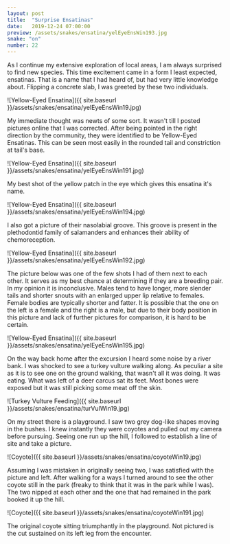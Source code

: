 ```yaml
---
layout: post
title:  "Surprise Ensatinas"
date:   2019-12-24 07:00:00
preview: /assets/snakes/ensatina/yelEyeEnsWin193.jpg
snake: "on"
number: 22
---
```

As I continue my extensive exploration of local areas, I am always surprised to find new species. This time excitement came in a form I least expected, ensatinas. That is a name that I had heard of, but had very little knowledge about. Flipping a concrete slab, I was greeted by these two individuals.

![Yellow-Eyed Ensatina]({{ site.baseurl }}/assets/snakes/ensatina/yelEyeEnsWin19.jpg)

My immediate thought was newts of some sort. It wasn't till I posted pictures online that I was corrected. After being pointed in the right direction by the community, they were identified to be Yellow-Eyed Ensatinas. This can be seen most easily in the rounded tail and constriction at tail's base.

![Yellow-Eyed Ensatina]({{ site.baseurl }}/assets/snakes/ensatina/yelEyeEnsWin191.jpg)

My best shot of the yellow patch in the eye which gives this ensatina it's name. 

![Yellow-Eyed Ensatina]({{ site.baseurl }}/assets/snakes/ensatina/yelEyeEnsWin194.jpg)

I also got a picture of their nasolabial groove. This groove is present in the plethodontid family of salamanders and enhances their ability of chemoreception.

![Yellow-Eyed Ensatina]({{ site.baseurl }}/assets/snakes/ensatina/yelEyeEnsWin192.jpg)

The picture below was one of the few shots I had of them next to each other. It serves as my best chance at determining if they are a breeding pair. In my opinion it is inconclusive. Males tend to have longer, more slender tails and shorter snouts with an enlarged upper lip relative to females. Female bodies are typically shorter and fatter. It is possible that the one on the left is a female and the right is a male, but due to their body position in this picture and lack of further pictures for comparison, it is hard to be certain.

![Yellow-Eyed Ensatina]({{ site.baseurl }}/assets/snakes/ensatina/yelEyeEnsWin195.jpg)

On the way back home after the excursion I heard some noise by a river bank. I was shocked to see a turkey vulture walking along. As peculiar a site as it is to see one on the ground walking, that wasn't all it was doing. It was eating. What was left of a deer carcus sat its feet. Most bones were exposed but it was still picking some meat off the skin. 

![Turkey Vulture Feeding]({{ site.baseurl }}/assets/snakes/ensatina/turVulWin19.jpg)

On my street there is a playground. I saw two grey dog-like shapes moving in the bushes. I knew instantly they were coyotes and pulled out my camera before pursuing. Seeing one run up the hill, I followed to establish a line of site and take a picture.

![Coyote]({{ site.baseurl }}/assets/snakes/ensatina/coyoteWin19.jpg)

Assuming I was mistaken in originally seeing two, I was satisfied with the picture and left. After walking for a ways I turned around to see the other coyote still in the park (freaky to think that it was in the park while I was). The two nipped at each other and the one that had remained in the park booked it up the hill. 

![Coyote]({{ site.baseurl }}/assets/snakes/ensatina/coyoteWin191.jpg)

The original coyote sitting triumphantly in the playground. Not pictured is the cut sustained on its left leg from the encounter.